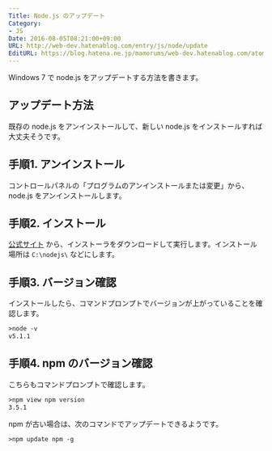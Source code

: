 ```yaml
---
Title: Node.js のアップデート
Category:
- JS
Date: 2016-08-05T08:21:00+09:00
URL: http://web-dev.hatenablog.com/entry/js/node/update
EditURL: https://blog.hatena.ne.jp/mamorums/web-dev.hatenablog.com/atom/entry/10328749687178917462
---
```


Windows 7 で node.js をアップデートする方法を書きます。


## アップデート方法
既存の node.js をアンインストールして、新しい node.js をインストールすれば大丈夫そうです。


## 手順1. アンインストール
コントロールパネルの「プログラムのアンインストールまたは変更」から、node.js をアンインストールします。


## 手順2. インストール
[公式サイト](https://nodejs.org/en/) から、インストーラをダウンロードして実行します。インストール場所は `C:\nodejs\` などにします。


## 手順3. バージョン確認
インストールしたら、コマンドプロンプトでバージョンが上がっていることを確認します。

```txt
>node -v
v5.1.1
```


## 手順4. npm のバージョン確認
こちらもコマンドプロンプトで確認します。

```txt
>npm view npm version
3.5.1
```

npm が古い場合は、次のコマンドでアップデートできるようです。

```txt
>npm update npm -g
```
